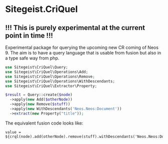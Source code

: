# Sitegeist.CriQuel
## !!! This is purely experimental at the current point in time !!! 

Experimental package for querying the upcoming new CR coming of Neos 9.
The aim is to have a query language that is usable from fusion but also 
in a type safe way from php.

```php
use Sitegeist\CriQuel\Query;
use Sitegeist\CriQuel\Operations\Add;
use Sitegeist\CriQuel\Operations\Remove;
use Sitegeist\CriQuel\Operations\WithDescendants;
use Sitegeist\CriQuel\Extractor\Property;

$result = Query::create($node)
  ->apply(new Add($otherNode))
  ->apply(new Remove($stuff))
  ->apply(new WithDescendants('Neos.Neos:Document'))
  ->extract(new Property("title"));
```

The equivalent fusion code looks like:

```neosfusion
value = ${crql(node).add(otherNode).remove(stuff).withDescendants('Neos.Neos:Document').get()}
```

